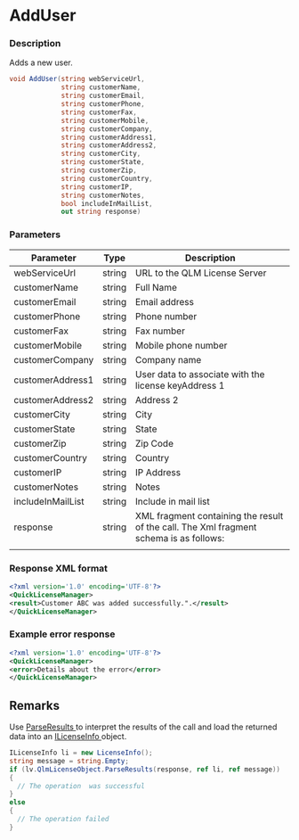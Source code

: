 # AddUser

### Description

Adds a new user.

```csharp
void AddUser(string webServiceUrl, 
             string customerName, 
             string customerEmail, 
             string customerPhone, 
             string customerFax, 
             string customerMobile, 
             string customerCompany, 
             string customerAddress1, 
             string customerAddress2, 
             string customerCity, 
             string customerState, 
             string customerZip, 
             string customerCountry, 
             string customerIP, 
             string customerNotes, 
             bool includeInMailList, 
             out string response)


```

### Parameters

| Parameter         |  Type  | Description                                                                            |
| ----------------- | :----: | -------------------------------------------------------------------------------------- |
| webServiceUrl     | string | URL to the QLM License Server                                                          |
| customerName      | string | Full Name                                                                              |
| customerEmail     | string | Email address                                                                          |
| customerPhone     | string | Phone number                                                                           |
| customerFax       | string | Fax number                                                                             |
| customerMobile    | string | Mobile phone number                                                                    |
| customerCompany   | string | Company name                                                                           |
| customerAddress1  | string | User data to associate with the license keyAddress 1                                   |
| customerAddress2  | string | Address 2                                                                              |
| customerCity      | string | City                                                                                   |
| customerState     | string | State                                                                                  |
| customerZip       | string | Zip Code                                                                               |
| customerCountry   | string | Country                                                                                |
| customerIP        | string | IP Address                                                                             |
| customerNotes     | string | Notes                                                                                  |
| includeInMailList | string | Include in mail list                                                                   |
| response          | string | XML fragment containing the result of the call. The Xml fragment schema is as follows: |
|                   |        |                                                                                        |

### Response XML format

```xml
<?xml version='1.0' encoding='UTF-8'?>
<QuickLicenseManager>
<result>Customer ABC was added successfully.".</result>
</QuickLicenseManager>
```

### Example error response

```xml
<?xml version='1.0' encoding='UTF-8'?>
<QuickLicenseManager>
<error>Details about the error</error>
</QuickLicenseManager>
```

## Remarks

Use [ParseResults ](https://soraco.readme.io/reference/parseresults)to interpret the results of the call and load the returned data into an [ILicenseInfo ](https://soraco.readme.io/reference/ilicenseinfo)object.

```c#
ILicenseInfo li = new LicenseInfo();
string message = string.Empty;
if (lv.QlmLicenseObject.ParseResults(response, ref li, ref message))
{
  // The operation  was successful	
}
else
{
  // The operation failed
}
```
